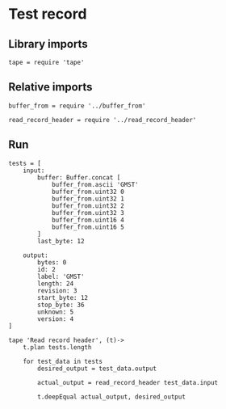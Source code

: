 # Test record

## Library imports

	tape = require 'tape'


## Relative imports

	buffer_from = require '../buffer_from'

	read_record_header = require '../read_record_header'


## Run

	tests = [
		input:
			buffer: Buffer.concat [
				buffer_from.ascii 'GMST'
				buffer_from.uint32 0
				buffer_from.uint32 1
				buffer_from.uint32 2
				buffer_from.uint32 3
				buffer_from.uint16 4
				buffer_from.uint16 5
			]
			last_byte: 12

		output:
			bytes: 0
			id: 2
			label: 'GMST'
			length: 24
			revision: 3
			start_byte: 12
			stop_byte: 36
			unknown: 5
			version: 4
	]

	tape 'Read record header', (t)->
		t.plan tests.length

		for test_data in tests
			desired_output = test_data.output

			actual_output = read_record_header test_data.input

			t.deepEqual actual_output, desired_output
